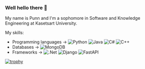 ### Well hello there 👋

My name is Punn and I'm a sophomore in Software and Knowledge Engineering at Kasetsart University.

My skills:
- Programming languages -> ![Python](https://img.shields.io/badge/python-3670A0?style=for-the-badge&logo=python&logoColor=ffdd54) ![Java](https://img.shields.io/badge/java-%23ED8B00.svg?style=for-the-badge&logo=openjdk&logoColor=white) ![C#](https://img.shields.io/badge/c%23-%23239120.svg?style=for-the-badge&logo=c-sharp&logoColor=white) ![C++](https://img.shields.io/badge/c++-%2300599C.svg?style=for-the-badge&logo=c%2B%2B&logoColor=white)
- Databases -> ![MongoDB](https://img.shields.io/badge/MongoDB-%234ea94b.svg?style=for-the-badge&logo=mongodb&logoColor=white)
- Frameworks -> ![.Net](https://img.shields.io/badge/.NET-5C2D91?style=for-the-badge&logo=.net&logoColor=white) ![Django](https://img.shields.io/badge/django-%23092E20.svg?style=for-the-badge&logo=django&logoColor=white) ![FastAPI](https://img.shields.io/badge/FastAPI-005571?style=for-the-badge&logo=fastapi)

[![trophy](https://github-profile-trophy.vercel.app/?username=Halcyon905&theme=nord)](https://github.com/ryo-ma/github-profile-trophy)
